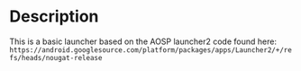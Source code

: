 # Description

This is a basic launcher based on the AOSP launcher2 code found here:
`https://android.googlesource.com/platform/packages/apps/Launcher2/+/refs/heads/nougat-release`

